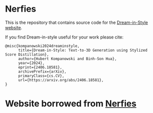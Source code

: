 # Nerfies

This is the repository that contains source code for the [Dream-in-Style website](https://dream-in-style.github.io/).

If you find Dream-in-style useful for your work please cite:
```
@misc{kompanowski2024dreaminstyle,
      title={Dream-in-Style: Text-to-3D Generation using Stylized Score Distillation},
      author={Hubert Kompanowski and Binh-Son Hua},
      year={2024},
      eprint={2406.18581},
      archivePrefix={arXiv},
      primaryClass={cs.CV},
      url={https://arxiv.org/abs/2406.18581},
}
```

# Website borrowed from [Nerfies](https://nerfies.github.io/)
